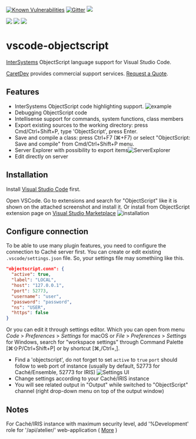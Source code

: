 [![Known Vulnerabilities](https://snyk.io/test/github/intersystems-community/vscode-objectscript/badge.svg)](https://snyk.io/test/github/intersystems-community/vscode-objectscript)
[![Gitter](https://badges.gitter.im/intersystems-community/vscode-objectscript.svg)](https://gitter.im/intersystems-community/vscode-objectscript?utm_source=badge&utm_medium=badge&utm_campaign=pr-badge)
[![](https://img.shields.io/visual-studio-marketplace/i/daimor.vscode-objectscript.svg)](https://marketplace.visualstudio.com/items?itemName=daimor.vscode-objectscript)

[![](https://img.shields.io/badge/InterSystems-IRIS-blue.svg)](https://www.intersystems.com/products/intersystems-iris/)
[![](https://img.shields.io/badge/InterSystems-Caché-blue.svg)](https://www.intersystems.com/products/cache/)
[![](https://img.shields.io/badge/InterSystems-Ensemble-blue.svg)](https://www.intersystems.com/products/ensemble/)

# vscode-objectscript

[InterSystems](http://www.intersystems.com/our-products/) ObjectScript language support for Visual Studio Code.

[CaretDev](https://caretdev.com/#products) provides commercial support services. [Request a Quote](https://caretdev.com/contact-us/).

## Features

- InterSystems ObjectScript code highlighting support.
  ![example](https://raw.githubusercontent.com/intersystems-community/vscode-objectscript/master/images/screenshot.png)
- Debugging ObjectScript code
- Intellisense support for commands, system functions, class members
- Export existing sources to the working directory: press Cmd/Ctrl+Shift+P, type 'ObjectScript', press Enter.
- Save and compile a class: press Ctrl+F7 (⌘+F7) or select "ObjectScript: Save and compile" from Cmd/Ctrl+Shift+P menu.
- Server Explorer with possibility to export items![ServerExplorer](https://raw.githubusercontent.com/intersystems-community/vscode-objectscript/master/images/explorer.png)
- Edit directly on server

## Installation

Install [Visual Studio Code](https://code.visualstudio.com/) first.

Open VSCode. Go to extensions and search for "ObjectScript" like it is shown on the attached screenshot and install it.
Or install from ObjectScript extension page on [Visual Studio Marketplace](https://marketplace.visualstudio.com/items?itemName=daimor.vscode-objectscript)
![installation](https://raw.githubusercontent.com/intersystems-community/vscode-objectscript/master/images/installation.gif)

## Configure connection

To be able to use many plugin features, you need to configure the connection to Caché server first. You can create or edit existing `.vscode/settings.json` file. So, your settings file may somethiing like this.
  ```JSON
  "objectscript.conn": {
    "active": true,
    "label": "LOCAL",
    "host": "127.0.0.1",
    "port": 52773,
    "username": "user",
    "password": "password",
    "ns": "USER",
    "https": false
  }
  ```

Or you can edit it through settings editor. Which you can open from menu *Code* > *Preferences* > *Settings* for macOS or *File* > *Preferences* > *Settings* for Windows, search for "workspace settings" through Command Palette [⌘⇧P/Ctrl+Shift+P] or by shortcut [⌘,/Ctrl+,].

- Find a 'objectscript', do not forget to set `active` to `true`
  `port` should follow to web port of instance (usually by default, 52773 for Caché/Ensemble, 52773 for IRIS) ![Settings UI](https://raw.githubusercontent.com/intersystems-community/vscode-objectscript/master/images/settings.png)
- Change settings according to your Caché/IRIS instance
- You will see related output in "Output" while switched to "ObjectScript" channel (right drop-down menu on top of the output window)

## Notes

For Caché/IRIS instance with maximum security level, add '%Development' role for '/api/atelier/' web-application ( [More](https://community.intersystems.com/post/using-atelier-rest-api) )
